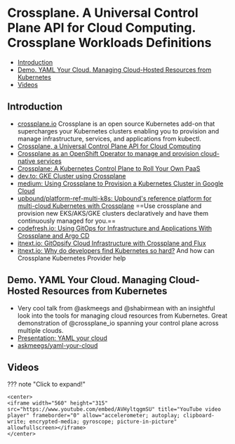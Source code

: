 # Crossplane. A Universal Control Plane API for Cloud Computing. Crossplane Workloads Definitions
- [Introduction](#introduction)
- [Demo. YAML Your Cloud. Managing Cloud-Hosted Resources from Kubernetes](#demo-yaml-your-cloud-managing-cloud-hosted-resources-from-kubernetes)
- [Videos](#videos)
## Introduction
- [crossplane.io](https://crossplane.io/) Crossplane is an open source Kubernetes add-on that supercharges your Kubernetes clusters enabling you to provision and manage infrastructure, services, and applications from kubectl.
- [Crossplane, a Universal Control Plane API for Cloud Computing](https://www.infoq.com/news/2019/01/upbound-crossplane/)
- [Crossplane as an OpenShift Operator to manage and provision cloud-native services](https://blog.crossplane.io/crossplane-openshift-operator-cloud-native-services/)
- [Crossplane: A Kubernetes Control Plane to Roll Your Own PaaS](https://thenewstack.io/crossplane-a-kubernetes-control-plane-to-roll-your-own-paas/)
- [dev.to: GKE Cluster using Crossplane](https://dev.to/abhivaidya07/gke-cluster-using-crossplane-3298)
- [medium: Using Crossplane to Provision a Kubernetes Cluster in Google Cloud](https://medium.com/dzerolabs/using-crossplane-to-provision-a-kubernetes-cluster-in-google-cloud-cf5374d765ee)
- [upbound/platform-ref-multi-k8s: Upbound's reference platform for multi-cloud Kubernetes with Crossplane](https://github.com/upbound/platform-ref-multi-k8s) ==Use crossplane and provision new EKS/AKS/GKE clusters declaratively and have them continuously managed for you.==
- [codefresh.io: Using GitOps for Infrastructure and Applications With Crossplane and Argo CD](https://codefresh.io/about-gitops/gitops-for-infrastructure-and-applications/)
- [itnext.io: GitOpsify Cloud Infrastructure with Crossplane and Flux](https://itnext.io/gitopsify-cloud-infrastructure-with-crossplane-and-flux-d605d3043452)
- [itnext.io: Why do developers find Kubernetes so hard?](https://itnext.io/why-do-developers-find-kubernetes-hard-6532e8d6ce7f) And how can Crossplane Kubernetes Provider help

## Demo. YAML Your Cloud. Managing Cloud-Hosted Resources from Kubernetes
- Very cool talk from @askmeegs and @shabirmean with an insightful look into the tools for managing cloud resources from Kubernetes. Great demonstration of @crossplane_io spanning your control plane across multiple clouds.
- [Presentation: YAML your cloud](https://docs.google.com/presentation/d/1IZXCiQl_NUawHMvKJANCG2_LIBZseUpY-XyPjlghj9E/edit)
- [askmeegs/yaml-your-cloud](https://github.com/askmeegs/yaml-your-cloud) 

## Videos
??? note "Click to expand!"

    <center>
    <iframe width="560" height="315" src="https://www.youtube.com/embed/AVHyltqgmSU" title="YouTube video player" frameborder="0" allow="accelerometer; autoplay; clipboard-write; encrypted-media; gyroscope; picture-in-picture" allowfullscreen></iframe>
    </center>